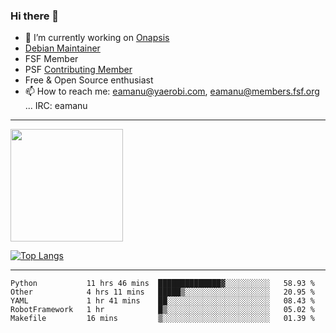 ### Hi there 👋


- 🔭 I’m currently working on [Onapsis](http://onapsis.com)
- [Debian Maintainer](https://qa.debian.org/developer.php?login=eamanu%40yaerobi.com)
- FSF Member
- PSF [Contributing Member](https://www.python.org/psf/membership/#what-membership-classes-are-there)
- Free & Open Source enthusiast 
- 📫 How to reach me: eamanu@yaerobi.com, eamanu@members.fsf.org ... IRC: eamanu

---

<img height="180em" src="https://github-readme-stats.vercel.app/api?theme=dark&username=eamanu&show_icons=true&hide_border=true&&count_private=true&include_all_commits=true" />

[![Top Langs](https://github-readme-stats.vercel.app/api/top-langs/?theme=dark&username=eamanu&layout=compact)](https://github.com/anuraghazra/github-readme-stats)

---

<!--START_SECTION:waka-->
```text
Python           11 hrs 46 mins  ██████████████▓░░░░░░░░░░   58.93 % 
Other            4 hrs 11 mins   █████▒░░░░░░░░░░░░░░░░░░░   20.95 % 
YAML             1 hr 41 mins    ██░░░░░░░░░░░░░░░░░░░░░░░   08.43 % 
RobotFramework   1 hr            █▒░░░░░░░░░░░░░░░░░░░░░░░   05.02 % 
Makefile         16 mins         ▒░░░░░░░░░░░░░░░░░░░░░░░░   01.39 % 
```
<!--END_SECTION:waka-->
